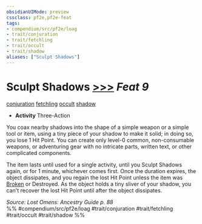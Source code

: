 ```yaml
---
obsidianUIMode: preview
cssclass: pf2e,pf2e-feat
tags:
- compendium/src/pf2e/loag
- trait/conjuration
- trait/fetchling
- trait/occult
- trait/shadow
aliases: ["Sculpt Shadows"]
---
```

# Sculpt Shadows  [>>>](../../rules/core-rulebook/chapter-9-playing-the-game.md#Actions "Three-Action") *Feat 9*  
[conjuration](../../rules/traits/conjuration.md)  [fetchling](../../rules/traits/fetchling-b2.md)  [occult](../../rules/traits/occult.md)  [shadow](../../rules/traits/shadow.md)  

- **Activity** Three-Action

You coax nearby shadows into the shape of a simple weapon or a simple tool or item, using a tiny piece of your shadow to make it solid; in doing so, you lose 1 Hit Point. You can create only level-0 common, non-consumable weapons, or adventuring gear with no intricate parts, written text, or other complicated components.

The item lasts until used for a single activity, until you Sculpt Shadows again, or for 1 minute, whichever comes first. Once the duration expires, the object dissipates, and you regain the lost Hit Point unless the item was [Broken](../../rules/conditions.md#Broken) or Destroyed. As the object holds a tiny sliver of your shadow, you can't recover the lost Hit Point until after the object dissipates.

*Source: Lost Omens: Ancestry Guide p. 88*  
%% #compendium/src/pf2e/loag #trait/conjuration #trait/fetchling #trait/occult #trait/shadow %%